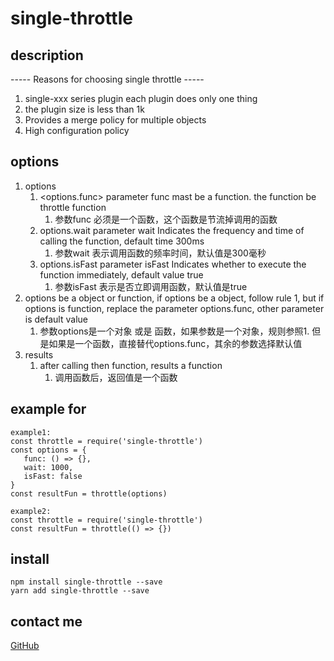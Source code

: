 # single-throttle
## description
----- Reasons for choosing single throttle -----
1. single-xxx series plugin each plugin does only one thing
2. the plugin size is less than 1k
3. Provides a merge policy for multiple objects
4. High configuration policy

## options
1. options
   1. <options.func> parameter func mast be a function. the function be throttle function
      1. 参数func 必须是一个函数，这个函数是节流掉调用的函数
   2. options.wait parameter wait Indicates the frequency and time of calling the function, default time 300ms
      1. 参数wait 表示调用函数的频率时间，默认值是300毫秒
   3. options.isFast parameter isFast Indicates whether to execute the function immediately, default value true
      1. 参数isFast 表示是否立即调用函数，默认值是true
2. options be a object or function, if options be a object, follow rule 1, but if options is function, replace the parameter options.func, other parameter is default value
   1. 参数options是一个对象 或是 函数，如果参数是一个对象，规则参照1. 但是如果是一个函数，直接替代options.func，其余的参数选择默认值
3. results
   1. after calling then function, results a function
      1. 调用函数后，返回值是一个函数
## example for
```
example1:
const throttle = require('single-throttle')
const options = {
   func: () => {},
   wait: 1000,
   isFast: false
}
const resultFun = throttle(options)

example2:
const throttle = require('single-throttle')
const resultFun = throttle(() => {})
```
## install
```
npm install single-throttle --save
yarn add single-throttle --save
```
## contact me
[GitHub](https://github.com/a572251465/single-throttle)